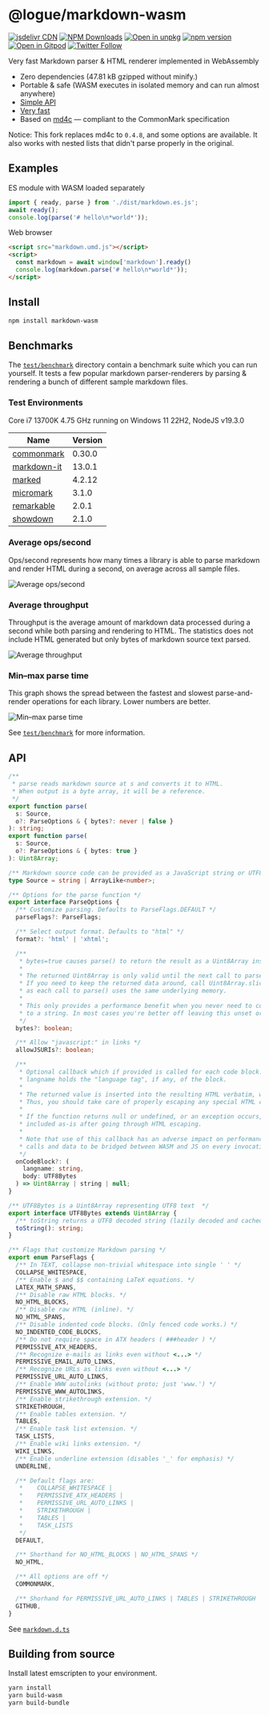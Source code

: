 # @logue/markdown-wasm

[![jsdelivr CDN](https://data.jsdelivr.com/v1/package/npm/@logue/markdown-wasm/badge)](https://www.jsdelivr.com/package/npm/@logue/markdown-wasm)
[![NPM Downloads](https://img.shields.io/npm/dm/@logue/markdown-wasm.svg?style=flat)](https://www.npmjs.com/package/@logue/markdown-wasm)
[![Open in unpkg](https://img.shields.io/badge/Open%20in-unpkg-blue)](https://uiwjs.github.io/npm-unpkg/#/pkg/@logue/markdown-wasm/file/README.md)
[![npm version](https://img.shields.io/npm/v/@logue/markdown-wasm.svg)](https://www.npmjs.com/package/@logue/markdown-wasm)
[![Open in Gitpod](https://shields.io/badge/Open%20in-Gitpod-green?logo=Gitpod)](https://gitpod.io/#https://github.com/logue/@logue/markdown-wasm)
[![Twitter Follow](https://img.shields.io/twitter/follow/logue256?style=plastic)](https://twitter.com/logue256)

Very fast Markdown parser & HTML renderer implemented in WebAssembly

- Zero dependencies (47.81 kB gzipped without minify.)
- Portable & safe (WASM executes in isolated memory and can run almost anywhere)
- [Simple API](#api)
- [Very fast](#benchmarks)
- Based on [md4c](http://github.com/mity/md4c) — compliant to the CommonMark specification

Notice: This fork replaces md4c to `0.4.8`, and some options are available. It also works with nested lists that didn't parse properly in the original.

## Examples

ES module with WASM loaded separately

```js
import { ready, parse } from './dist/markdown.es.js';
await ready();
console.log(parse('# hello\n*world*'));
```

Web browser

```html
<script src="markdown.umd.js"></script>
<script>
  const markdown = await window['markdown'].ready()
  console.log(markdown.parse('# hello\n*world*'));
</script>
```

## Install

```sh
npm install markdown-wasm
```

## Benchmarks

The [`test/benchmark`](test/benchmark) directory contain a benchmark suite which you can
run yourself. It tests a few popular markdown parser-renderers by parsing & rendering a bunch
of different sample markdown files.

### Test Environments

Core i7 13700K 4.75 GHz running on Windows 11 22H2, NodeJS v19.3.0

| Name                                                      | Version |
| --------------------------------------------------------- | ------- |
| [commonmark](https://github.com/commonmark/commonmark.js) | 0.30.0  |
| [markdown-it](https://github.com/markdown-it/markdown-it) | 13.0.1  |
| [marked](https://github.com/markedjs/marked)              | 4.2.12  |
| [micromark](https://github.com/micromark/micromark)       | 3.1.0   |
| [remarkable](https://github.com/jonschlinkert/remarkable) | 2.0.1   |
| [showdown](https://github.com/showdownjs/showdown)        | 2.1.0   |

### Average ops/second

Ops/second represents how many times a library is able to parse markdown and render HTML
during a second, on average across all sample files.

![Average ops/second](test/benchmark/results/avg-ops-per-sec.svg)

### Average throughput

Throughput is the average amount of markdown data processed during a second while both parsing
and rendering to HTML. The statistics does not include HTML generated but only bytes of markdown
source text parsed.

![Average throughput](test/benchmark/results/avg-throughput.svg)

### Min–max parse time

This graph shows the spread between the fastest and slowest parse-and-render operations
for each library. Lower numbers are better.

![Min–max parse time](test/benchmark/results/minmax-parse-time.svg)

See [`test/benchmark`](test/benchmark#readme) for more information.

## API

```ts
/**
 * parse reads markdown source at s and converts it to HTML.
 * When output is a byte array, it will be a reference.
 */
export function parse(
  s: Source,
  o?: ParseOptions & { bytes?: never | false }
): string;
export function parse(
  s: Source,
  o?: ParseOptions & { bytes: true }
): Uint8Array;

/** Markdown source code can be provided as a JavaScript string or UTF8 encoded data */
type Source = string | ArrayLike<number>;

/** Options for the parse function */
export interface ParseOptions {
  /** Customize parsing. Defaults to ParseFlags.DEFAULT */
  parseFlags?: ParseFlags;

  /** Select output format. Defaults to "html" */
  format?: 'html' | 'xhtml';

  /**
   * bytes=true causes parse() to return the result as a Uint8Array instead of a string.
   *
   * The returned Uint8Array is only valid until the next call to parse().
   * If you need to keep the returned data around, call Uint8Array.slice() to make a copy,
   * as each call to parse() uses the same underlying memory.
   *
   * This only provides a performance benefit when you never need to convert the output
   * to a string. In most cases you're better off leaving this unset or false.
   */
  bytes?: boolean;

  /** Allow "javascript:" in links */
  allowJSURIs?: boolean;

  /**
   * Optional callback which if provided is called for each code block.
   * langname holds the "language tag", if any, of the block.
   *
   * The returned value is inserted into the resulting HTML verbatim, without HTML escaping.
   * Thus, you should take care of properly escaping any special HTML characters.
   *
   * If the function returns null or undefined, or an exception occurs, the body will be
   * included as-is after going through HTML escaping.
   *
   * Note that use of this callback has an adverse impact on performance as it casues
   * calls and data to be bridged between WASM and JS on every invocation.
   */
  onCodeBlock?: (
    langname: string,
    body: UTF8Bytes
  ) => Uint8Array | string | null;
}

/** UTF8Bytes is a Uint8Array representing UTF8 text  */
export interface UTF8Bytes extends Uint8Array {
  /** toString returns a UTF8 decoded string (lazily decoded and cached) */
  toString(): string;
}

/** Flags that customize Markdown parsing */
export enum ParseFlags {
  /** In TEXT, collapse non-trivial whitespace into single ' ' */
  COLLAPSE_WHITESPACE,
  /** Enable $ and $$ containing LaTeX equations. */
  LATEX_MATH_SPANS,
  /** Disable raw HTML blocks. */
  NO_HTML_BLOCKS,
  /** Disable raw HTML (inline). */
  NO_HTML_SPANS,
  /** Disable indented code blocks. (Only fenced code works.) */
  NO_INDENTED_CODE_BLOCKS,
  /** Do not require space in ATX headers ( ###header ) */
  PERMISSIVE_ATX_HEADERS,
  /** Recognize e-mails as links even without <...> */
  PERMISSIVE_EMAIL_AUTO_LINKS,
  /** Recognize URLs as links even without <...> */
  PERMISSIVE_URL_AUTO_LINKS,
  /** Enable WWW autolinks (without proto; just 'www.') */
  PERMISSIVE_WWW_AUTOLINKS,
  /** Enable strikethrough extension. */
  STRIKETHROUGH,
  /** Enable tables extension. */
  TABLES,
  /** Enable task list extension. */
  TASK_LISTS,
  /** Enable wiki links extension. */
  WIKI_LINKS,
  /** Enable underline extension (disables '_' for emphasis) */
  UNDERLINE,

  /** Default flags are:
   *    COLLAPSE_WHITESPACE |
   *    PERMISSIVE_ATX_HEADERS |
   *    PERMISSIVE_URL_AUTO_LINKS |
   *    STRIKETHROUGH |
   *    TABLES |
   *    TASK_LISTS
   */
  DEFAULT,

  /** Shorthand for NO_HTML_BLOCKS | NO_HTML_SPANS */
  NO_HTML,

  /** All options are off */
  COMMONMARK,

  /** Shorhand for PERMISSIVE_URL_AUTO_LINKS | TABLES | STRIKETHROUGH | TASK_LISTS */
  GITHUB,
}
```

See [`markdown.d.ts`](markdown.d.ts)

## Building from source

Install latest emscripten to your environment.

```sh
yarn install
yarn build-wasm
yarn build-bundle
```
